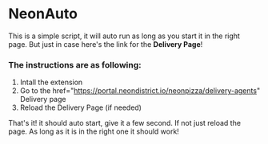 
# NeonAuto

This is a simple script, it will auto run as long as you start it in the right page.
But just in case here's the link for the **Delivery Page**!

### The instructions are as following:</h3>
  1. Intall the extension
  2. Go to the href="https://portal.neondistrict.io/neonpizza/delivery-agents" Delivery page
  3. Reload the Delivery Page (if needed)


That's it!
it should auto start, give it a few second. If not just reload the page. As long as it is in the right one it should work!
